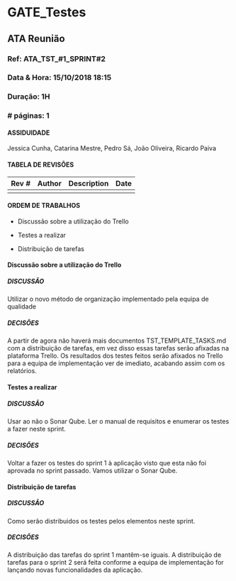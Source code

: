 # GATE_Testes

## ATA Reunião

### Ref: ATA_TST_#1_SPRINT#2

### Data & Hora: 15/10/2018 18:15 

### Duração: 1H

### # páginas: 1
 


#### ASSIDUIDADE

Jessica Cunha, Catarina Mestre, Pedro Sá, João Oliveira, Ricardo Paiva


#### TABELA DE REVISÕES

| Rev # | Author | Description | Date |
| ----- | ------ | ----------- | ---- |
|       |        |             |      |



#### ORDEM DE TRABALHOS

- Discussão sobre a utilização do Trello

- Testes a realizar

- Distribuição de tarefas


#### Discussão sobre a utilização do Trello

##### DISCUSSÃO

Utilizar o novo método de organização implementado pela equipa de qualidade

##### DECISÕES

A partir de agora não haverá mais documentos TST_TEMPLATE_TASKS.md com a distribuição de tarefas, em vez disso essas tarefas serão afixadas na plataforma Trello. Os resultados dos testes feitos serão afixados no Trello para a equipa de implementação ver de imediato, acabando assim com os relatórios.



#### Testes a realizar
##### DISCUSSÃO
Usar ao não o Sonar Qube. Ler o manual de requisitos e enumerar os testes a fazer neste sprint.
##### DECISÕES
Voltar a fazer os testes do sprint 1 à aplicação visto que esta não foi aprovada no sprint passado. Vamos utilizar o Sonar Qube.



#### Distribuição de tarefas

##### DISCUSSÃO

 Como serão distribuidos os testes pelos elementos neste sprint.

##### DECISÕES

A distribuição das tarefas do sprint 1 mantêm-se iguais. A distribuição de tarefas para o sprint 2 será feita conforme a equipa de implementação for lançando novas funcionalidades da aplicação.





